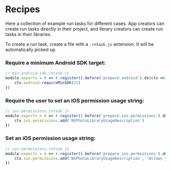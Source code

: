 # Recipes

Here a collection of example run tasks for different cases. App creators can create run tasks directly in their project, and library creators can create run tasks in their libraries.

To create a run task, create a file with a `.rntask.js` extension. It will be automatically picked up.

### Require a minimum Android SDK target:

``` js
// min-android-sdk.rntask.js
module.exports = r => r.register().before('prepare.android').do(ctx => {
    ctx.android.requireMinSDK(21)
})
```

### Require the user to set an iOS permission usage string:

``` js
// ios-permissions.rntask.js
module.exports = r => r.register().before('prepare.ios.permissions').do(ctx => {
    ctx.ios.permissions.add('NSPhotoLibraryUsageDescription')
})
```

### Set an iOS permission usage string:

``` js
// ios-permissions.rntask.js
module.exports = r => r.register().before('prepare.ios.permissions').do(ctx => {
    ctx.ios.permissions.add('NSPhotoLibraryUsageDescription', 'Allows you to pick a photo from your photo library.')
})
```